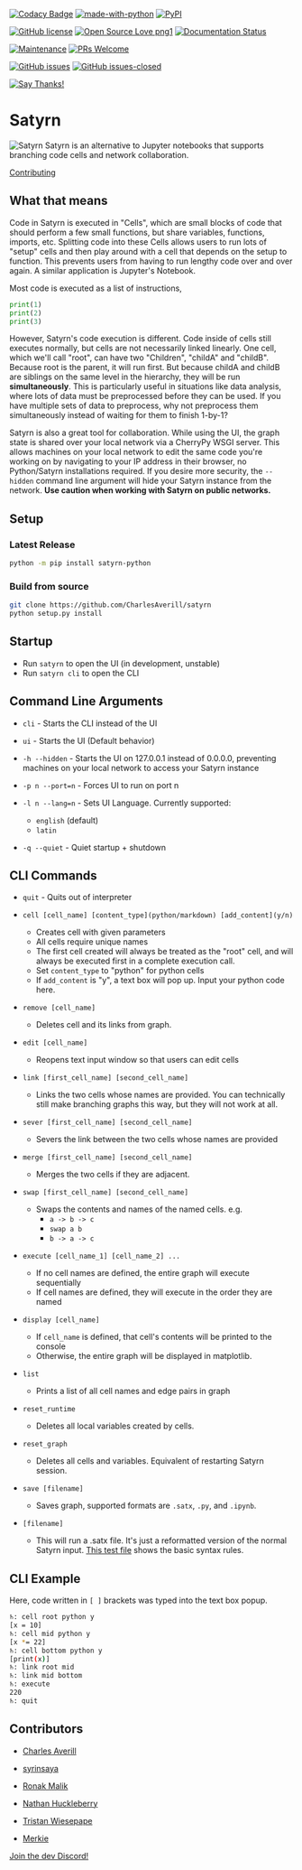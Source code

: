 [![Codacy Badge](https://api.codacy.com/project/badge/Grade/5f7ad54d352245df9099321c281b2db2)](https://app.codacy.com/manual/CharlesAverill/satyrn?utm_source=github.com&utm_medium=referral&utm_content=CharlesAverill/satyrn&utm_campaign=Badge_Grade_Dashboard)
[![made-with-python](https://img.shields.io/badge/Made%20with-Python-1f425f.svg)](https://www.python.org/)
[![PyPI](https://img.shields.io/pypi/v/satyrn-python)](https://pypi.org/project/satyrn-python/)

[![GitHub license](https://img.shields.io/github/license/Naereen/StrapDown.js.svg)](https://github.com/CharlesAverill/satyrn/blob/master/LICENSE)
[![Open Source Love png1](https://badges.frapsoft.com/os/v1/open-source.png?v=103)](https://github.com/ellerbrock/open-source-badges/)
[![Documentation Status](https://readthedocs.org/projects/satyrn/badge/?version=latest)](https://satyrn.readthedocs.io/en/latest/?badge=latest)

[![Maintenance](https://img.shields.io/badge/Maintained%3F-yes-green.svg)](https://GitHub.com/CharlesAverill/satyrn/graphs/commit-activity)
[![PRs Welcome](https://img.shields.io/badge/PRs-welcome-brightgreen.svg?style=flat-square)](http://makeapullrequest.com)

[![GitHub issues](https://img.shields.io/github/issues/CharlesAverill/satyrn?label=open%20issues)](https://github.com/CharlesAverill/satyrn/issues)
[![GitHub issues-closed](https://img.shields.io/github/issues-closed-raw/CharlesAverill/satyrn?color=gree)](https://github.com/CharlesAverill/satyrn/issues?q=is%3Aissue+is%3Aclosed)

[![Say Thanks!](https://img.shields.io/badge/Say%20Thanks-!-1EAEDB.svg)](https://saythanks.io/to/charlesaverill20@gmail.com)

# Satyrn

![Satyrn](https://github.com/CharlesAverill/satyrn/blob/master/docs/media/cover.png?raw=true)
Satyrn is an alternative to Jupyter notebooks that supports branching code cells and network collaboration.

[Contributing](https://github.com/CharlesAverill/satyrn/blob/master/docs/CONTRIBUTING.md)

## What that means
Code in Satyrn is executed in "Cells", which are small blocks of code that should perform a few small functions, but share variables, functions, imports, etc. Splitting code into these Cells allows users to run lots of "setup" cells and then play around with a cell that depends on the setup to function. This prevents users from having to run lengthy code over and over again. A similar application is Jupyter's Notebook.

Most code is executed as a list of instructions,
```python
print(1)
print(2)
print(3)
```
However, Satyrn's code execution is different. Code inside of cells still executes normally, but cells are not necessarily linked linearly. One cell, which we'll call "root", can have two "Children", "childA" and "childB". Because root is the parent, it will run first. But because childA and childB are siblings on the same level in the hierarchy, they will be run <b>simultaneously</b>. This is particularly useful in situations like data analysis, where lots of data must be preprocessed before they can be used. If you have multiple sets of data to preprocess, why not preprocess them simultaneously instead of waiting for them to finish 1-by-1?

Satyrn is also a great tool for collaboration. While using the UI, the graph state is shared over your local network via a CherryPy WSGI server. This allows machines on your local network to edit the same code you're working on by navigating to your IP address in their browser, no Python/Satyrn installations required. If you desire more security, the `--hidden` command line argument will hide your Satyrn instance from the network. <b>Use caution when working with Satyrn on public networks.</b>

## Setup
### Latest Release
```bash
python -m pip install satyrn-python
```
### Build from source
```bash
git clone https://github.com/CharlesAverill/satyrn
python setup.py install
```

## Startup
-   Run `satyrn` to open the UI (in development, unstable)
-   Run `satyrn cli` to open the CLI

## Command Line Arguments
-   `cli` - Starts the CLI instead of the UI

-   `ui` - Starts the UI (Default behavior)

-   `-h --hidden` - Starts the UI on 127.0.0.1 instead of 0.0.0.0, preventing machines on your local network to access 
your Satyrn instance

-   `-p n --port=n` - Forces UI to run on port n

-   `-l n --lang=n` - Sets UI Language. Currently supported:
      - `english` (default)
      - `latin`

-   `-q --quiet` - Quiet startup + shutdown

## CLI Commands
-   `quit` - Quits out of interpreter

-   `cell [cell_name] [content_type](python/markdown) [add_content](y/n)`
    -   Creates cell with given parameters
    -   All cells require unique names
    -   The first cell created will always be treated as the "root" cell, and will always be executed first in a complete execution call.
    -   Set `content_type` to "python" for python cells
    -   If `add_content` is "y", a text box will pop up. Input your python code here.

-   `remove [cell_name]`
    -   Deletes cell and its links from graph. 

-   `edit [cell_name]`
    -   Reopens text input window so that users can edit cells

-   `link [first_cell_name] [second_cell_name]`
    -   Links the two cells whose names are provided. You can technically still make branching graphs this way, but they
    will not work at all.

-   `sever [first_cell_name] [second_cell_name]`
    -   Severs the link between the two cells whose names are provided

-   `merge [first_cell_name] [second_cell_name]`
    -   Merges the two cells if they are adjacent.

-   `swap [first_cell_name] [second_cell_name]`
    -   Swaps the contents and names of the named cells. e.g. 
        -   `a -> b -> c`
        -   `swap a b`
        -   `b -> a -> c`

-   `execute [cell_name_1] [cell_name_2] ...`
    -   If no cell names are defined, the entire graph will execute sequentially
    -   If cell names are defined, they will execute in the order they are named

-   `display [cell_name]`
    -   If `cell_name` is defined, that cell's contents will be printed to the console
    -   Otherwise, the entire graph will be displayed in matplotlib.

-   `list`
    -   Prints a list of all cell names and edge pairs in graph

-   `reset_runtime`
    -   Deletes all local variables created by cells.

-   `reset_graph`
    -   Deletes all cells and variables. Equivalent of restarting Satyrn session.

-   `save [filename]`
    -   Saves graph, supported formats are `.satx`, `.py`, and `.ipynb`.

-   `[filename]`
    -   This will run a .satx file. It's just a reformatted version of the normal Satyrn input. [This test file](examples/syntax_example.satx) shows the basic syntax rules.

## CLI Example
Here, code written in `[ ]` brackets was typed into the text box popup.
```bash
♄: cell root python y
[x = 10]
♄: cell mid python y
[x *= 22]
♄: cell bottom python y
[print(x)]
♄: link root mid
♄: link mid bottom
♄: execute
220
♄: quit
```

## Contributors
-   [Charles Averill](https://github.com/CharlesAverill) 

-   [syrinsaya](https://github.com/syrinsaya)

-   [Ronak Malik](https://github.com/BeyondPerception)

-   [Nathan Huckleberry](https://github.com/Nathan-Huckleberry)

-   [Tristan Wiesepape](https://github.com/qwetboy10)

-   [Merkie](https://github.com/Merkie)

[Join the dev Discord!](https://discord.gg/AEZtttJ)
